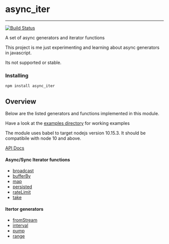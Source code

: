 # async_iter
-----------------

[![Build Status](https://travis-ci.com/vipoo/async_iter.svg?branch=master)](https://travis-ci.com/vipoo/async_iter_persited)

A set of async generators and iterator functions

This project is me just experimenting and learning about async generators in javascript.

Its not supported or stable.

### Installing

`npm install async_iter`

## Overview

Below are the listed generators and functions implemented in this module.

Have a look at the [examples directory](https://github.com/vipoo/async_iter/tree/master/src/examples) for working examples

The module uses babel to target nodejs version 10.15.3.  It should be compatibile
with node 10 and above.

[API Docs](https://vipoo.github.io/async_iter/)

#### Async/Sync Iterator functions

* [broadcast](https://vipoo.github.io/async_iter/global.html#broadcast)
* [bufferBy](https://vipoo.github.io/async_iter/global.html#bufferBy)
* [map](https://vipoo.github.io/async_iter/global.html#map)
* [persisted](https://vipoo.github.io/async_iter/global.html#persisted)
* [rateLimit](https://vipoo.github.io/async_iter/global.html#rateLimit)
* [take](https://vipoo.github.io/async_iter/global.html#take)

#### Itertor generators

* [fromStream](https://vipoo.github.io/async_iter/global.html#fromStream)
* [interval](https://vipoo.github.io/async_iter/global.html#interval)
* [pump](https://vipoo.github.io/async_iter/global.html#pump)
* [range](https://vipoo.github.io/async_iter/global.html#range)
